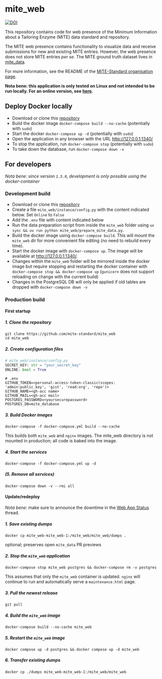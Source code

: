 mite_web
=========

[![DOI](https://zenodo.org/badge/874302233.svg)](https://doi.org/10.5281/zenodo.14933931)

This repository contains code for web presence of the Minimum Information about a Tailoring Enzyme (MITE) data standard and repository.

The MITE web presence contains functionality to visualize data and receive submissions for new and existing MITE entries.
However, the web presence does not store MITE entries *per se*. The MITE ground truth dataset lives in [mite_data](https://github.com/mite-standard/mite_data).

For more information, see the README of the [MITE-Standard organisation page](https://github.com/mite-standard).

**Nota bene: this application is only tested on Linux and not intended to be run locally. For an online version, see [here](https://mite.bioinformatics.nl/).**

## Deploy Docker locally

- Download or clone this [repository](https://github.com/mite-standard/mite_web)
- Build the docker image `docker-compose build --no-cache` (potentially with `sudo`)
- Start the docker `docker-compose up -d` (potentially with `sudo`)
- Open the application in any browser with the URL http://127.0.0.1:1340/
- To stop the application, run `docker-compose stop` (potentially with `sudo`)
- To take down the database, run `docker-compose down -v`

## For developers

*Nota bene: since version `1.5.0`, development is only possible using the docker-container*

### Development build

- Download or clone this [repository](https://github.com/mite-standard/mite_web)
- Create a file `mite_web/instance/config.py` with the content indicated below. Set `Online` to `False`
- Add the `.env` file with content indicated below
- Run the data preparation script from inside the `mite_web` folder using `uv sync && uv run python mite_web/prepare_mite_data.py`.
- Build the docker image using `docker-compose build`. This will mount the `mite_web` dir for more convenient file editing (no need to rebuild every time).
- Start the docker image with `docker-compose up`. The image will be available at http://127.0.0.1:1340/.
- Changes within the `mite_web` folder will be mirrored inside the docker image but require stopping and restarting the docker container with `docker-compose stop && docker-compose up` (`gunicorn` does not support reloading on change with the current build)
- Changes in the PostgreSQL DB will only be applied if old tables are dropped with `docker-compose down -v`

### Production build

#### First startup

##### 1. Clone the repository
```commandline
git clone https://github.com/mite-standard/mite_web
cd mite_web
```
##### 2. Create configuration files
```python
# mite_web/instance/config.py
SECRET_KEY: str = "your_secret_key"
ONLINE: bool = True
```
```commandline
# .env
GITHUB_TOKEN=<personal-access-token-classic(scopes: 'admin:public_key', 'gist', 'read:org', 'repo')>
GITHUB_NAME=<gh-acc name>
GITHUB_MAIL=<gh-acc mail>
POSTGRES_PASSWORD=<yoursecurepassword>
POSTGRES_DB=mite_database
```
##### 3. Build Docker images
```commandline
docker-compose -f docker-compose.yml build --no-cache
```
This builds both `mite_web` and `nginx` images. The mite_web directory is not mounted in production; all code is baked into the image.
##### 4. Start the services
```commandline
docker-compose -f docker-compose.yml up -d
```
##### (5. Remove all services)
```commandline
docker-compose down -v --rmi all
```

#### Update/redeploy

*Nota bene*: make sure to announce the downtime in the [Web App Status](https://github.com/orgs/mite-standard/discussions/5) thread.

##### 1. Save existing dumps
```commandline
docker cp mite_web-mite_web-1:/mite_web/mite_web/dumps .
```
optional; preserves open `mite_data` PR previews
##### 2. Stop the `mite_web` application 
```commandline
docker-compose stop mite_web postgres && docker-compose rm -v postgres
```
This assumes that only the `mite_web` container is updated. `nginx` will continue to run and automatically serve a `maintenance.html` page.
##### 3. Pull the newest release
```commandline
git pull
```
##### 4. Build the `mite_web` image
```commandline
docker-compose build --no-cache mite_web
```
##### 5. Restart the `mite_web` image
```commandline
docker compose up -d postgres && docker compose up -d mite_web
```
##### 6. Transfer existing dumps
```commandline
docker cp ./dumps mite_web-mite_web-1:/mite_web/mite_web
```